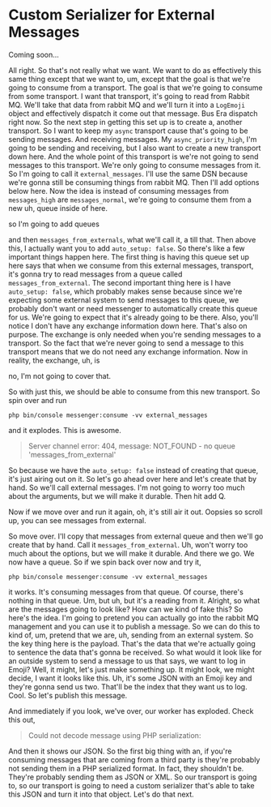 # Custom Serializer for External Messages

Coming soon...

All right. So that's not really what we want. We want to do as effectively this same
thing except that we want to, um, except that the goal is that we're going to consume
from a transport. The goal is that we're going to consume from some transport. I want
that transport, it's going to read from Rabbit MQ. We'll take that data from
rabbit MQ and we'll turn it into a `LogEmoji` object and effectively dispatch it come
out that message. Bus Era dispatch right now. So the next step in getting this set up
is to create a, another transport. So I want to keep my `async` transport cause that's
going to be sending messages. And receiving messages. My `async_priority_high`, I'm
going to be sending and receiving, but I also want to create a new transport down
here. And the whole point of this transport is we're not going to send messages to
this transport. We're only going to consume messages from it. So I'm going to call it
`external_messages`. I'll use the same DSN because we're gonna still be consuming
things from rabbit MQ. Then I'll add options below here. Now the idea is instead of
consuming messages from `messages_high` are `messages_normal`, we're going to consume
them from a new uh, queue inside of here.

so I'm going to add queues

and then `messages_from_externals`, what we'll call it, a till that. Then above this, I
actually want you to add `auto_setup: false`. So there's like a few important things
happen here. The first thing is having this queue set up here says that when we
consume from this external messages, transport, it's gonna try to read messages from
a queue called `messages_from_external`. The second important thing here is I have
`auto_setup: false`, which probably makes sense because since we're expecting some external
system to send messages to this queue, we probably don't want or need messenger to
automatically create this queue for us. We're going to expect that it's already going to be
there. Also, you'll notice I don't have any exchange information down here. That's
also on purpose. The exchange is only needed when you're sending messages to a
transport. So the fact that we're never going to send a message to this transport
means that we do not need any exchange information. Now in reality, the exchange, uh,
is

no, I'm not going to cover that.

So with just this, we should be able to consume from this new transport. So spin over
and run

```terminal
php bin/console messenger:consume -vv external_messages
```

and it explodes. This is awesome.

> Server channel error: 404, message: NOT_FOUND - no queue 'messages_from_external'

So because we have the `auto_setup: false` instead of
creating that queue, it's just airing out on it. So let's go ahead over here and
let's create that by hand. So we'll call external messages. I'm not going to worry
too much about the arguments, but we will make it durable. Then hit add Q.

Now if we move over and run it again, oh, it's still air it out. Oopsies so scroll
up, you can see messages from external.

So move over. I'll copy that messages from external queue and then we'll go create that
by hand. Call it `messages_from_external`. Uh, won't worry too much about the options,
but we will make it durable. And there we go. We now have a queue. So if we spin back
over now and try it,

```terminal-silent
php bin/console messenger:consume -vv external_messages
```

it works. It's consuming messages from that queue. Of course,
there's nothing in that queue. Um, but uh, but it's a reading from it. Alright, so
what are the messages going to look like? How can we kind of fake this? So here's the
idea. I'm going to pretend you can actually go into the rabbit MQ management and you
can use it to publish a message. So we can do this to kind of, um, pretend that we
are, uh, sending from an external system. So the key thing here is the payload.
That's the data that we're actually going to sentence the data that's gonna be
received. So what would it look like for an outside system to send a message to us
that says, we want to log in Emoji? Well, it might, let's just make something up. It
might look, we might decide, I want it looks like this. Uh, it's some JSON with an
Emoji key and they're gonna send us two. That'll be the index that they want us to
log. Cool. So let's publish this message.

And immediately if you look, we've over, our worker has exploded. Check this out,

> Could not decode message using PHP serialization:

And then it shows our JSON. So the
first big thing with an, if you're consuming messages that are coming from a third
party is they're probably not sending them in a PHP serialized format. In fact, they
shouldn't be. They're probably sending them as JSON or XML. So our transport is going
to, so our transport is going to need a custom serializer that's able to take this
JSON and turn it into that object. Let's do that next.